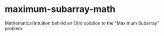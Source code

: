 # maximum-subarray-math
Mathematical intuition behind an O(n) solution to the "Maximum Subarray" problem
